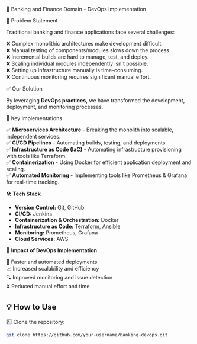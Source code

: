 🚀 Banking and Finance Domain - DevOps Implementation  

📌 Problem Statement  

Traditional banking and finance applications face several challenges:  

 ❌ Complex monolithic architectures make development difficult.  
 ❌ Manual testing of components/modules slows down the process.  
 ❌ Incremental builds are hard to manage, test, and deploy.  
 ❌ Scaling individual modules independently isn't possible.  
 ❌ Setting up infrastructure manually is time-consuming.  
 ❌ Continuous monitoring requires significant manual effort.  

✅ Our Solution  

By leveraging **DevOps practices,** we have transformed the development, deployment, and monitoring processes.  

🔹 Key Implementations  

✅ **Microservices Architecture** - Breaking the monolith into scalable, independent services.  
✅ **CI/CD Pipelines** - Automating builds, testing, and deployments.  
✅ **Infrastructure as Code (IaC)** - Automating infrastructure provisioning with tools like Terraform.  
✅ **Containerization** - Using Docker for efficient application deployment and scaling.  
✅ **Automated Monitoring** - Implementing tools like Prometheus & Grafana for real-time tracking.  

 🛠️ **Tech Stack**  

- **Version Control:** Git, GitHub  
- **CI/CD:** Jenkins
- **Containerization & Orchestration:** Docker 
- **Infrastructure as Code:** Terraform, Ansible  
- **Monitoring:** Prometheus, Grafana  
- **Cloud Services:** AWS

 🎯 **Impact of DevOps Implementation**  

🚀 Faster and automated deployments  
📈 Increased scalability and efficiency  
🔍 Improved monitoring and issue detection  
⏳ Reduced manual effort and time  

## 💡 **How to Use**  

1️⃣ Clone the repository:  
   ```bash
   git clone https://github.com/your-username/banking-devops.git
